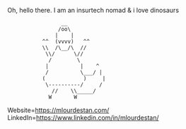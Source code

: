 Oh, hello there. I am an insurtech nomad & i love dinosaurs

	
	
	
	
                     __
                    /oo\
                   |    |
               ^^  (vvvv)   ^^
               \\  /\__/\  //
                \\/      \//
                 /        \        
                |          |    ^  
                /          \___/ | 
               (            )     |
                \----------/     /
                  //    \\_____/
                 W       W


Website=https://mlourdestan.com/
LinkedIn=https://www.linkedin.com/in/mlourdestan/
